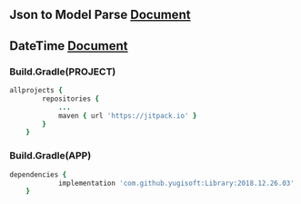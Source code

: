 ## Json to Model Parse [Document](https://github.com/yugisoft/Library/blob/master/Parse_JsonToModel.md)

## DateTime [Document](https://github.com/yugisoft/Library/blob/master/Sample_DateTime.md)

### Build.Gradle(PROJECT)
```ruby
allprojects {
		repositories {
			...
			maven { url 'https://jitpack.io' }
		}
	}
```
### Build.Gradle(APP)
```ruby
dependencies {
	        implementation 'com.github.yugisoft:Library:2018.12.26.03'
	}
```
